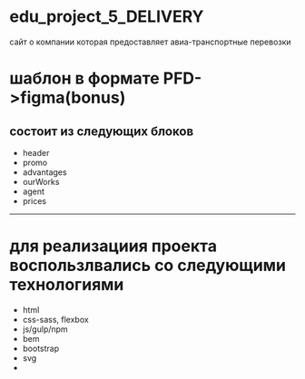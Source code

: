 # edu_project_5_DELIVERY

сайт о компании которая предоставляет авиа-транспортные перевозки

шаблон в формате PFD->figma(bonus)
=====================================================
состоит из следующих блоков
---------------------------------------------------
- header
- promo
- advantages
- ourWorks
- agent
- prices

---------------------------------------
для реализациия проекта воспользлвались со следующими технологиями
===================================================

- html
- css-sass, flexbox
- js/gulp/npm 
- bem
- bootstrap
- svg
- 

